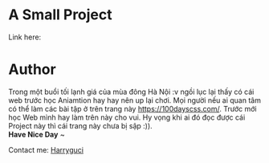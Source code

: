 # A Small Project

Link here: <a target="_blank" href="https://harryguci.github.io/Old-Animation-learning-project/"></a>

# Author

<p>Trong một buổi tối lạnh giá của mùa đông Hà Nội :v ngồi lục lại thấy có cái web trước học Aniamtion hay hay nên up lại chơi. Mọi người nếu ai quan tâm có thể làm các bài tập ở trên trang này <a href="https://100dayscss.com/">https://100dayscss.com/</a>. Trước mới học Web mình hay làm trên này cho vui. Hy vọng khi ai đó đọc được cái Project này thì cái trang này chưa bị sập :)).<br><b>Have Nice Day</b> ~</p>

<p>Contact me: <a target="_blank" href="https://www.facebook.com/chu.huy.020808/">Harryguci</a></p>
